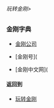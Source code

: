 ###### 玩转金刚>
### 金刚字典

- [金刚公司](https://github.com/a2zitpro/web/blob/master/LadderFree/kkDictionary/atozitpro.md)

- [金刚号](
- [金刚中文网](

#### 返回到
- [玩转金刚](https://github.com/a2zitpro/web/blob/master/LadderFree/main.md)
